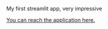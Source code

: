 My first streamlit app, very impressive

[You can reach the application here.](https://share.streamlit.io/latoyaa/software-and-data/main/first_appy.py)

